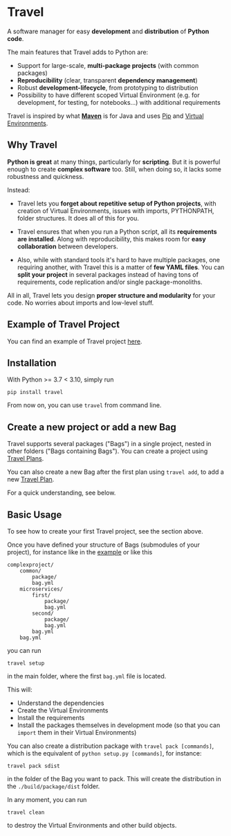 # Travel

A software manager for easy **development** and **distribution** of **Python code**.

The main features that Travel adds to Python are:

- Support for large-scale, **multi-package projects** (with common packages)
- **Reproducibility** (clear, transparent **dependency management**)
- Robust **development-lifecycle**, from prototyping to distribution
- Possibility to have different scoped Virtual Environment (e.g. for development, for testing, for notebooks...) with additional requirements

Travel is inspired by what **[Maven](https://maven.apache.org/)** is for Java and uses [Pip](https://github.com/pypa/pip) and [Virtual Environments](https://docs.python.org/3/library/venv.html).

## Why Travel

**Python is great** at many things, particularly for **scripting**. But it is powerful enough to create **complex software** too. Still, when doing so, it lacks some robustness and quickness.

Instead:

- Travel lets you **forget about repetitive setup of Python projects**, with creation of Virtual Environments, issues with imports, PYTHONPATH, folder structures. It does all of this for you.

- Travel ensures that when you run a Python script, all its **requirements are installed**. Along with reproducibility, this makes room for **easy collaboration** between developers.

- Also, while with standard tools it's hard to have multiple packages, one requiring another, with Travel this is a matter of **few YAML files**. You can **split your project** in several packages instead of having tons of requirements, code replication and/or single package-monoliths.

All in all, Travel lets you design **proper structure and modularity** for your code. No worries about imports and low-level stuff.

## Example of Travel Project

You can find an example of Travel project [here](https://github.com/travel-tools/travel/tree/master/src/travel/tests/data/complexproject).

## Installation

With Python >= 3.7 < 3.10, simply run

```
pip install travel
```

From now on, you can use `travel` from command line.


## Create a new project or add a new Bag

Travel supports several packages ("Bags") in a single project, nested in other folders ("Bags containing Bags"). You can create a project using [Travel Plans](https://github.com/travel-tools/cookiecutter-travelplan).

You can also create a new Bag after the first plan using `travel add`, to add a new [Travel Plan](https://github.com/travel-tools/cookiecutter-travelplan).

For a quick understanding, see below.

## Basic Usage

To see how to create your first Travel project, see the section above.

Once you have defined your structure of Bags (submodules of your project), for instance like in the [example](https://github.com/travel-tools/travel/tree/master/src/travel/tests/data/complexproject) or like this

```
complexproject/
    common/
        package/
        bag.yml
    microservices/
        first/
            package/
            bag.yml
        second/
            package/
            bag.yml
        bag.yml
    bag.yml
```

you can run

```
travel setup
```

in the main folder, where the first `bag.yml` file is located.

This will:

- Understand the dependencies
- Create the Virtual Environments
- Install the requirements
- Install the packages themselves in development mode (so that you can `import` them in their Virtual Environments)


You can also create a distribution package with `travel pack [commands]`, which is the equivalent of `python setup.py [commands]`, for instance:

```
travel pack sdist
```

in the folder of the Bag you want to pack. This will create the distribution in the `./build/package/dist` folder.

In any moment, you can run

```
travel clean
```

to destroy the Virtual Environments and other build objects.
